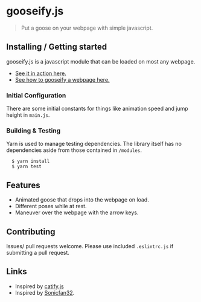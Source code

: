 # gooseify.js

> Put a goose on your webpage with simple javascript.

## Installing / Getting started

gooseify.js is a javascript module that can be loaded on most any webpage.

* [See it in action here.](jorge0136.github.io/gooseify/index)
* [See how to gooseify a webpage here.](/example_html/falling.html)

### Initial Configuration

There are some initial constants for things like animation speed and jump height in
`main.js`.

### Building & Testing

Yarn is used to manage testing dependencies. The library itself has no dependencies aside from those
contained in `/modules`.

```shell
  $ yarn install
  $ yarn test
```

## Features

- Animated goose that drops into the webpage on load.
- Different poses while at rest.
- Maneuver over the webpage with the arrow keys.

## Contributing

Issues/ pull requests welcome. Please use included `.eslintrc.js` if submitting a pull request.

## Links

- Inspired by [catify.js](https://github.com/yobert/catify)
- Inspired by [Sonicfan32](https://www.spriters-resource.com/custom_edited/untitledgoosegamecustoms/sheet/121990/).
